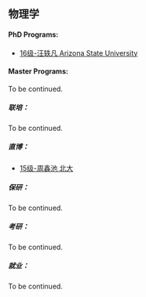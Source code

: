 ## 物理学

#### PhD Programs:

- [16级-汪轶凡 Arizona State University](grad-application/physics/physics/[US]-16-wangyifan.md)


#### Master Programs:

To be continued.

##### 联培：

To be continued.

##### 直博：

  - [15级-周鑫池 北大](grad-application/physics/physics/[CN]-15-zhouxinchi.md)

##### 保研：

To be continued.

##### 考研：

To be continued.

##### 就业：

To be continued.
